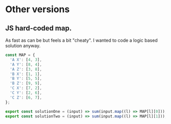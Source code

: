 # Other versions

## JS hard-coded map.

As fast as can be but feels a bit "cheaty". I wanted to code a logic based solution anyway.

```js
const MAP = {
  'A X': [4, 3],
  'A Y': [8, 4],
  'A Z': [3, 8],
  'B X': [1, 1],
  'B Y': [5, 5],
  'B Z': [9, 9],
  'C X': [7, 2],
  'C Y': [2, 6],
  'C Z': [6, 7],
};

export const solutionOne = (input) => sum(input.map((l) => MAP[l][0]));
export const solutionTwo = (input) => sum(input.map((l) => MAP[l][1]));
```
